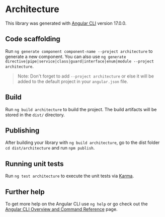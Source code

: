 # Architecture

This library was generated with [Angular CLI](https://github.com/angular/angular-cli) version 17.0.0.

## Code scaffolding

Run `ng generate component component-name --project architecture` to generate a new component. You can also use `ng generate directive|pipe|service|class|guard|interface|enum|module --project architecture`.
> Note: Don't forget to add `--project architecture` or else it will be added to the default project in your `angular.json` file. 

## Build

Run `ng build architecture` to build the project. The build artifacts will be stored in the `dist/` directory.

## Publishing

After building your library with `ng build architecture`, go to the dist folder `cd dist/architecture` and run `npm publish`.

## Running unit tests

Run `ng test architecture` to execute the unit tests via [Karma](https://karma-runner.github.io).

## Further help

To get more help on the Angular CLI use `ng help` or go check out the [Angular CLI Overview and Command Reference](https://angular.io/cli) page.
